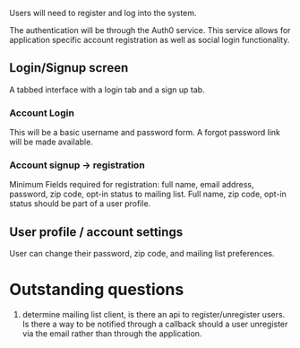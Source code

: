 Users will need to register and log into the system.

The authentication will be through the Auth0 service. This service allows for application specific account registration as well as social login functionality.

## Login/Signup screen

A tabbed interface with a login tab and a sign up tab.

### Account Login

This will be a basic username and password form. A forgot password link will be made available.

### Account signup -> registration

Minimum Fields required for registration: full name, email address, password, zip code, opt-in status to mailing list. Full name, zip code, opt-in status should be part of a user profile.

## User profile / account settings

User can change their password, zip code, and mailing list preferences.

# Outstanding questions

1. determine mailing list client, is there an api to register/unregister users. Is there a way to be notified through a callback should a user unregister via the email rather than through the application.
